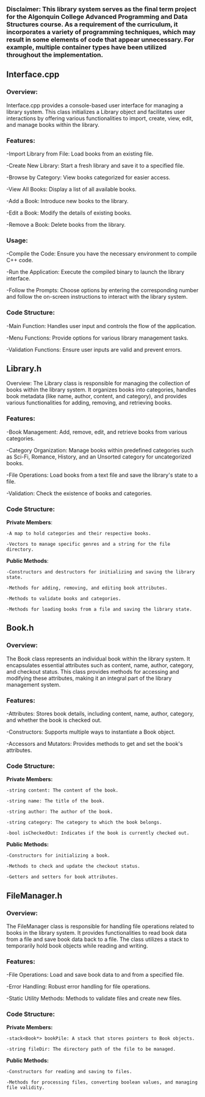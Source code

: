 ### Disclaimer: This library system serves as the final term project for the Algonquin College Advanced Programming and Data Structures course. As a requirement of the curriculum, it incorporates a variety of programming techniques, which may result in some elements of code that appear unnecessary. For example, multiple container types have been utilized throughout the implementation.
## Interface.cpp
### Overview:
Interface.cpp provides a console-based user interface for managing a library system. This class initializes a Library object and facilitates user interactions by offering various functionalities to import, create, view, edit, and manage books within the library.
### Features:
  -Import Library from File: Load books from an existing file.
  
  -Create New Library: Start a fresh library and save it to a specified file.
  
  -Browse by Category: View books categorized for easier access.
  
  -View All Books: Display a list of all available books.
  
  -Add a Book: Introduce new books to the library.
  
  -Edit a Book: Modify the details of existing books.
  
  -Remove a Book: Delete books from the library.
### Usage:
  -Compile the Code: Ensure you have the necessary environment to compile C++ code.
  
  -Run the Application: Execute the compiled binary to launch the library interface.
  
  -Follow the Prompts: Choose options by entering the corresponding number and follow the on-screen instructions to interact with the library system.

### Code Structure:
  -Main Function: Handles user input and controls the flow of the application.
  
  -Menu Functions: Provide options for various library management tasks.
  
  -Validation Functions: Ensure user inputs are valid and prevent errors.
## Library.h
Overview:
The Library class is responsible for managing the collection of books within the library system. It organizes books into categories, handles book metadata (like name, author, content, and category), and provides various functionalities for adding, removing, and retrieving books.

### Features:
  -Book Management: Add, remove, edit, and retrieve books from various categories.
  
  -Category Organization: Manage books within predefined categories such as Sci-Fi, Romance, History, and an Unsorted category for uncategorized books.
  
  -File Operations: Load books from a text file and save the library's state to a file.
  
  -Validation: Check the existence of books and categories.
### Code Structure:
  **Private Members**:
  
    -A map to hold categories and their respective books.
    
    -Vectors to manage specific genres and a string for the file directory.
  **Public Methods**:
  
    -Constructors and destructors for initializing and saving the library state.
    
    -Methods for adding, removing, and editing book attributes.
    
    -Methods to validate books and categories.
    
    -Methods for loading books from a file and saving the library state.
## Book.h
### Overview:
The Book class represents an individual book within the library system. It encapsulates essential attributes such as content, name, author, category, and checkout status. This class provides methods for accessing and modifying these attributes, making it an integral part of the library management system.
### Features:
  -Attributes: Stores book details, including content, name, author, category, and whether the book is checked out.
  
  -Constructors: Supports multiple ways to instantiate a Book object.
  
  -Accessors and Mutators: Provides methods to get and set the book's attributes.
### Code Structure:
  **Private Members:**
  
    -string content: The content of the book.
    
    -string name: The title of the book.
    
    -string author: The author of the book.
    
    -string category: The category to which the book belongs.
    
    -bool isCheckedOut: Indicates if the book is currently checked out.
  **Public Methods:**
  
    -Constructors for initializing a book.
    
    -Methods to check and update the checkout status.
    
    -Getters and setters for book attributes.
## FileManager.h
### Overview:
The FileManager class is responsible for handling file operations related to books in the library system. It provides functionalities to read book data from a file and save book data back to a file. The class utilizes a stack to temporarily hold book objects while reading and writing.
### Features:
  -File Operations: Load and save book data to and from a specified file.
  
  -Error Handling: Robust error handling for file operations.
  
  -Static Utility Methods: Methods to validate files and create new files.
### Code Structure:
  **Private Members:**
  
    -stack<Book*> bookPile: A stack that stores pointers to Book objects.
    
    -string fileDir: The directory path of the file to be managed.
  **Public Methods:**
  
    -Constructors for reading and saving to files.
    
    -Methods for processing files, converting boolean values, and managing file validity.

